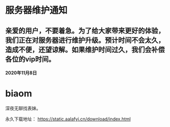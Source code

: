 

# 服务器维护通知

## 亲爱的用户，不要着急。为了给大家带来更好的体验，我们正在对服务器进行维护升级。预计时间不会太久，造成不便，还望谅解。如果维护时间过久，我们会补偿各位的vip时间。
 ####   2020年11月8日






# biaom
深夜无聊找表妹。

永久下载地址：
https://static.aalafyi.cn/download/index.html
